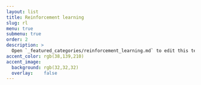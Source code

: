 ```yaml
---
layout: list
title: Reinforcement learning
slug: rl
menu: true
submenu: true
order: 2
description: >
  Open `_featured_categories/reinforcement_learning.md` to edit this text.
accent_color: rgb(38,139,210)
accent_image:
  background: rgb(32,32,32)
  overlay:    false
---
```

